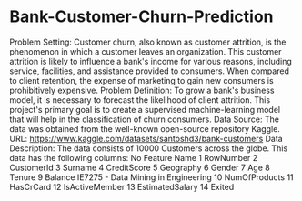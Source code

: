 # Bank-Customer-Churn-Prediction
Problem Setting:
Customer churn, also known as customer attrition, is the phenomenon in which a customer
leaves an organization. This customer attrition is likely to influence a bank's income for various
reasons, including service, facilities, and assistance provided to consumers. When compared to
client retention, the expense of marketing to gain new consumers is prohibitively expensive.
Problem Definition:
To grow a bank's business model, it is necessary to forecast the likelihood of client attrition. This
project's primary goal is to create a supervised machine-learning model that will help in the
classification of churn consumers.
Data Source:
The data was obtained from the well-known open-source repository Kaggle.
URL: https://www.kaggle.com/datasets/santoshd3/bank-customers
Data Description:
The data consists of 10000 Customers across the globe. This data has the following columns:
No Feature Name
1 RowNumber
2 CustomerId
3 Surname
4 CreditScore
5 Geography
6 Gender
7 Age
8 Tenure
9 Balance
IE7275 - Data Mining in Engineering
10 NumOfProducts
11 HasCrCard
12 IsActiveMember
13 EstimatedSalary
14 Exited
